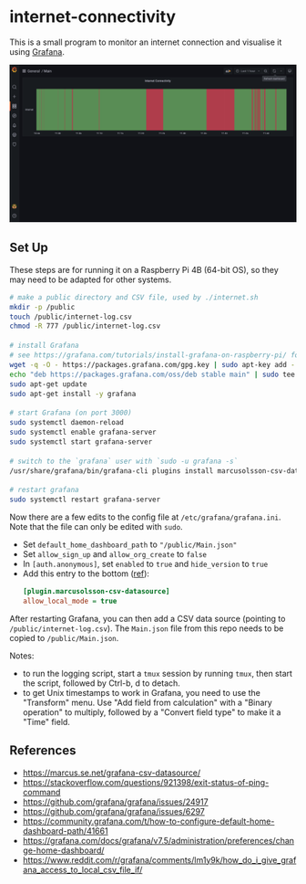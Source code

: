# internet-connectivity

This is a small program to monitor an internet connection and visualise it using [Grafana](https://grafana.com/).

![Screenshot](screenshot.png)

## Set Up

These steps are for running it on a Raspberry Pi 4B (64-bit OS), so they may need to be adapted for other systems.

```bash
# make a public directory and CSV file, used by ./internet.sh
mkdir -p /public
touch /public/internet-log.csv
chmod -R 777 /public/internet-log.csv

# install Grafana
# see https://grafana.com/tutorials/install-grafana-on-raspberry-pi/ for more info
wget -q -O - https://packages.grafana.com/gpg.key | sudo apt-key add -
echo "deb https://packages.grafana.com/oss/deb stable main" | sudo tee -a /etc/apt/sources.list.d/grafana.list
sudo apt-get update
sudo apt-get install -y grafana

# start Grafana (on port 3000)
sudo systemctl daemon-reload
sudo systemctl enable grafana-server
sudo systemctl start grafana-server

# switch to the `grafana` user with `sudo -u grafana -s`
/usr/share/grafana/bin/grafana-cli plugins install marcusolsson-csv-datasource

# restart grafana
sudo systemctl restart grafana-server
```

Now there are a few edits to the config file at `/etc/grafana/grafana.ini`.
Note that the file can only be edited with `sudo`.

* Set `default_home_dashboard_path` to `"/public/Main.json"`
* Set `allow_sign_up` and `allow_org_create` to `false`
* In `[auth.anonymous]`, set `enabled` to `true` and `hide_version` to `true`
* Add this entry to the bottom ([ref](https://marcus.se.net/grafana-csv-datasource/configuration)):
    ```ini
    [plugin.marcusolsson-csv-datasource]
    allow_local_mode = true
    ```

After restarting Grafana, you can then add a CSV data
source (pointing to `/public/internet-log.csv`).
The `Main.json` file from this repo needs to be
copied to `/public/Main.json`.

Notes:
* to run the logging script, start a `tmux` session by
    running `tmux`, then start the script, followed by Ctrl-b, d to detach.
* to get Unix timestamps to work in Grafana, you need to use the "Transform" menu.
    Use "Add field from calculation" with a "Binary operation" to multiply, followed by a "Convert field type" to make it a "Time" field.

## References

* <https://marcus.se.net/grafana-csv-datasource/>
* <https://stackoverflow.com/questions/921398/exit-status-of-ping-command>
* <https://github.com/grafana/grafana/issues/24917>
* <https://github.com/grafana/grafana/issues/6297>
* <https://community.grafana.com/t/how-to-configure-default-home-dashboard-path/41661>
* <https://grafana.com/docs/grafana/v7.5/administration/preferences/change-home-dashboard/>
* <https://www.reddit.com/r/grafana/comments/lm1y9k/how_do_i_give_grafana_access_to_local_csv_file_if/>
